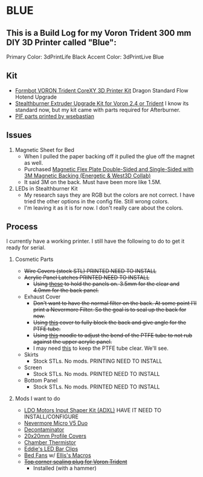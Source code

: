 # BLUE

## This is a Build Log for my Voron Trident 300 mm DIY 3D Printer called "Blue":

Primary Color: 3dPrintLife Black
Accent Color: 3dPrintLive Blue

## Kit

* [Formbot VORON Trident CoreXY 3D Printer Kit](https://www.formbot3d.com/products/voron-trident-corexy-3d-printer-kit-with-premade-wiring-harness)
  Dragon Standard Flow Hotend Upgrade
* [Stealthburner Extruder Upgrade Kit for Voron 2.4 or Trident](https://www.formbot3d.com/products/-176)
  I know its standard now, but my kit came with parts required for Afterburner.
* [PIF parts printed by wsebastian](https://pif.voron.dev/)

## Issues

1. Magnetic Sheet for Bed
    * When I pulled the paper backing off it pulled the glue off the magnet as well.
    * Purchased [Magnetic Flex Plate Double-Sided and Single-Sided with 3M Magnetic Backing (Energetic & West3D Collab)](https://west3d.com/products/double-sided-texture-smooth-flex-plate-with-3m-magnetic-backing-energetic-west3d-collab)
    * It said 3M on the back. Must have been more like 1.5M.
2. LEDs in Stealthburner Kit
    * My research says they are RGB but the colors are not correct. I have tried the other options in the config file. Still wrong colors.
    * I'm leaving it as it is for now. I don't really care about the colors.
    
## Process

I currently have a working printer. I still have the following to do to get it ready for serial.

1. Cosmetic Parts
    * ~~Wire Covers (stock STL) PRINTED NEED TO INSTALL~~
    * ~~Acrylic Panel Latches PRINTED NEED TO INSTALL~~
      * ~~Using [these](https://github.com/VoronDesign/VoronUsers/tree/master/printer_mods/richardjm/snap-latch-2020) to hold the panels on. 3.5mm for the clear and 4.0mm for the back panel.~~
    * Exhaust Cover
      * ~~Don't want to have the normal filter on the back. At some point I'll print a Nevermore Filter. So the goal is to seal up the back for now.~~
      * ~~Using [this](https://github.com/MotorDynamicsLab/LDOVoronTrident/tree/master/STLs/Angled%20Exhaust%20Cover) cover to fully block the back and give angle for the PTFE tube.~~
      * ~~Using [this](https://github.com/Diyshift/3D-Printer/tree/main/Trident%20Noodle) noodle to adjust the bend of the PTFE tube to not rub against the upper acrylic panel.~~
      * I may need [this](https://github.com/VoronDesign/VoronUsers/tree/master/printer_mods/Galvanic/Bowden_Tube_Guide) to keep the PTFE tube clear. We'll see.
    * Skirts
      * Stock STLs. No mods. PRINTING NEED TO INSTALL
    * Screen
      * Stock STLs. No mods. PRINTED NEED TO INSTALL
    * Bottom Panel
      * Stock STLs. No mods. PRINTED NEED TO INSTALL

2. Mods I want to do
    * [LDO Motors Input Shaper Kit (ADXL)](https://kb-3d.com/store/ldo/655-ldo-motors-input-shaper-kit-1661370490021.html) HAVE IT NEED TO INSTALL/CONFIGURE
    * [Nevermore Micro V5 Duo](https://github.com/nevermore3d/Nevermore_Micro)
    * [Decontaminator](https://github.com/LoganFraser/VoronMods/tree/main/DecontaminatorTrident/STLs)
    * [20x20mm Profile Covers](https://github.com/VoronDesign/VoronUsers/tree/master/printer_mods/chri.kai.in/20x20mm_Profile_Covers)
    * [Chamber Thermistor](https://github.com/VoronDesign/VoronUsers/tree/master/printer_mods/samwiseg0/extrusion_thermistor_mount)
    * [Eddie's LED Bar Clips](https://github.com/VoronDesign/VoronUsers/tree/master/printer_mods/eddie/LED_Bar_Clip)
    * [Bed Fans](https://github.com/VoronDesign/VoronUsers/tree/master/printer_mods/CannedBass/Trident_Bed_Fans) w/ [Ellis's Macros](https://github.com/VoronDesign/VoronUsers/tree/master/printer_mods/Ellis/Bed_Fans)
    * ~~[Top corner sealing plug for Voron Trident](https://www.printables.com/model/375617-top-corner-sealing-plug-for-voron-tridentv24)~~
      * Installed (with a hammer)
